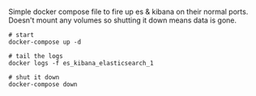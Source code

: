 Simple docker compose file to fire up es & kibana on their normal ports. Doesn't mount any volumes so shutting it down means data is gone.

```
# start
docker-compose up -d

# tail the logs
docker logs -f es_kibana_elasticsearch_1

# shut it down
docker-compose down
```

